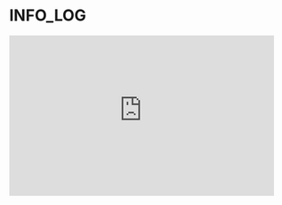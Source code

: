 # INFO_LOG

<iframe src="https://fatecspgov-my.sharepoint.com/personal/paulo_sousa29_fatec_sp_gov_br/_layouts/15/Doc.aspx?sourcedoc={4607ef60-ec72-4599-9687-3d378a7ec533}&amp;action=embedview&amp;wdAr=1.7777777777777777" width="476px" height="288px" frameborder="0">This is an embedded <a target="_blank" href="https://office.com">Microsoft Office</a> presentation, powered by <a target="_blank" href="https://office.com/webapps">Office</a>.</iframe>


